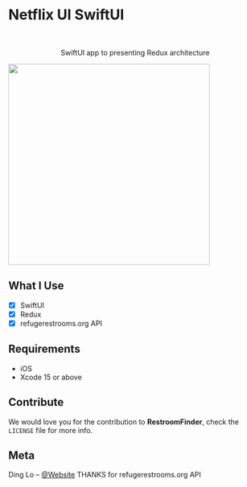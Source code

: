 
# Netflix UI SwiftUI
<br />
<p align="center">
  <p align="center">
    SwiftUI app to presenting Redux architecture
  </p>
</p>

<p align="row">
<img src= "https://iili.io/dxxp0YJ.png" width="400" >
</p>

## What I Use

- [x] SwiftUI
- [x] Redux
- [x] refugerestrooms.org API

## Requirements

- iOS
- Xcode 15 or above

## Contribute

We would love you for the contribution to **RestroomFinder**, check the ``LICENSE`` file for more info.

## Meta

Ding Lo – [@Website](https://ding-lo.app)
THANKS for refugerestrooms.org API
